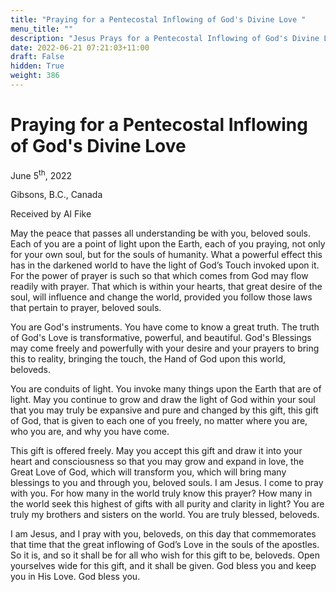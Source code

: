 ```yaml
---
title: "Praying for a Pentecostal Inflowing of God's Divine Love "
menu_title: ""
description: "Jesus Prays for a Pentecostal Inflowing of God's Divine Love "
date: 2022-06-21 07:21:03+11:00
draft: False
hidden: True
weight: 386
---
```

# Praying for a Pentecostal Inflowing of God's Divine Love 

June 5<sup>th</sup>, 2022

Gibsons, B.C., Canada

Received by Al Fike   



May the peace that passes all understanding be with you, beloved souls. Each of you are a point of light upon the Earth, each of you praying, not only for your own soul, but for the souls of humanity. What a powerful effect this has in the darkened world to have the light of God’s Touch invoked upon it. For the power of prayer is such so that which comes from God may flow readily with prayer. That which is within your hearts, that great desire of the soul, will influence and change the world, provided you follow those laws that pertain to prayer, beloved souls.

You are God's instruments. You have come to know a great truth. The truth of God's Love is transformative, powerful, and beautiful. God's Blessings may come freely and powerfully with your desire and your prayers to bring this to reality, bringing the touch, the Hand of God upon this world, beloveds.

You are conduits of light. You invoke many things upon the Earth that are of light. May you continue to grow and draw the light of God within your soul that you may truly be expansive and pure and changed by this gift, this gift of God, that is given to each one of you freely, no matter where you are, who you are, and why you have come. 

This gift is offered freely. May you accept this gift and draw it into your heart and consciousness so that you may grow and expand in love, the Great Love of God, which will transform you, which will bring many blessings to you and through you, beloved souls.
I am Jesus. I come to pray with you. For how many in the world truly know this prayer? How many in the world seek this highest of gifts with all purity and clarity in light? You are truly my brothers and sisters on the world. You are truly blessed, beloveds.

I am Jesus, and I pray with you, beloveds, on this day that commemorates that time that the great inflowing of God’s Love in the souls of the apostles. So it is, and so it shall be for all who wish for this gift to be, beloveds. Open yourselves wide for this gift, and it shall be given. God bless you and keep you in His Love. God bless you.  
